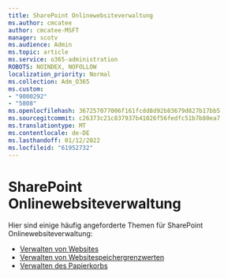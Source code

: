 ```yaml
---
title: SharePoint Onlinewebsiteverwaltung
ms.author: cmcatee
author: cmcatee-MSFT
manager: scotv
ms.audience: Admin
ms.topic: article
ms.service: o365-administration
ROBOTS: NOINDEX, NOFOLLOW
localization_priority: Normal
ms.collection: Adm_O365
ms.custom:
- "9000292"
- "5808"
ms.openlocfilehash: 367257077006f161fcdd8d92b83679d827b17bb5
ms.sourcegitcommit: c26373c21c837937b41026f56fedfc51b7b80ea7
ms.translationtype: MT
ms.contentlocale: de-DE
ms.lasthandoff: 01/12/2022
ms.locfileid: "61952732"
---
```

# <a name="sharepoint-online-site-management"></a>SharePoint Onlinewebsiteverwaltung

Hier sind einige häufig angeforderte Themen für SharePoint Onlinewebsiteverwaltung:

- [Verwalten von Websites](https://docs.microsoft.com/sharepoint/manage-sites-in-new-admin-center)
- [Verwalten von Websitespeichergrenzwerten](https://docs.microsoft.com/sharepoint/manage-site-collection-storage-limits)
- [Verwalten des Papierkorbs](https://support.microsoft.com/office/8a6c2198-910e-42dc-9a9c-bc5bc4f327da)